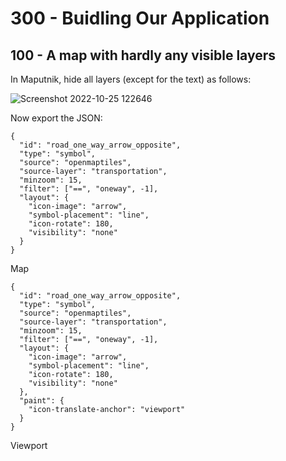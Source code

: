 # 300 - Buidling Our Application

## 100 - A map with hardly any visible layers

In Maputnik, hide all layers (except for the text) as follows:

![Screenshot 2022-10-25 122646](https://user-images.githubusercontent.com/1499433/197750832-41c1a836-325c-4171-a893-bddf5486ddc1.png)

Now export the JSON:

```
{
  "id": "road_one_way_arrow_opposite",
  "type": "symbol",
  "source": "openmaptiles",
  "source-layer": "transportation",
  "minzoom": 15,
  "filter": ["==", "oneway", -1],
  "layout": {
    "icon-image": "arrow",
    "symbol-placement": "line",
    "icon-rotate": 180,
    "visibility": "none"
  }
}
```
Map

```
{
  "id": "road_one_way_arrow_opposite",
  "type": "symbol",
  "source": "openmaptiles",
  "source-layer": "transportation",
  "minzoom": 15,
  "filter": ["==", "oneway", -1],
  "layout": {
    "icon-image": "arrow",
    "symbol-placement": "line",
    "icon-rotate": 180,
    "visibility": "none"
  },
  "paint": {
    "icon-translate-anchor": "viewport"
  }
}
```
Viewport

